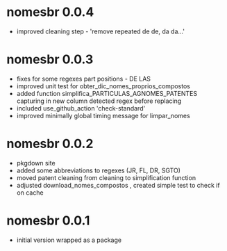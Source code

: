 # nomesbr 0.0.4

* improved cleaning step - 'remove repeated de de, da da...'

# nomesbr 0.0.3

* fixes for some regexes part positions - DE LAS
* improved unit test for obter_dic_nomes_proprios_compostos
* added function simplifica_PARTICULAS_AGNOMES_PATENTES capturing in new column detected regex before replacing
* included use_github_action 'check-standard'
* improved minimally global timing message for limpar_nomes

# nomesbr 0.0.2

* pkgdown site
* added some abbreviations to regexes (JR, FL, DR, SGTO)
* moved patent cleaning from cleaning to simplification function 
* adjusted download_nomes_compostos , created simple test to check if on cache

# nomesbr 0.0.1

* initial version wrapped as a package

